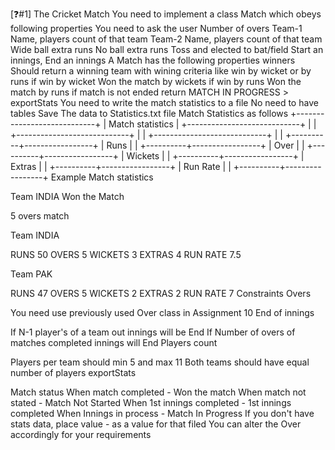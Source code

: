 [❓#1] The Cricket Match
You need to implement a class Match which obeys following properties
You need to ask the user
Number of overs
Team-1 Name, players count of that team
Team-2 Name, players count of that team
Wide ball extra runs
No ball extra runs
Toss and elected to bat/field
Start an innings, End an innings
A Match has the following properties
winners
Should return a winning team with wining criteria like win by wicket or by runs
if win by wicket <Team Name> Won the match by <x> wickets
if win by runs <Team Name> Won the match by <x> runs
if match is not ended return MATCH IN PROGRESS >
exportStats
You need to write the match statistics to a file
No need to have tables
Save The data to Statistics.txt file
Match Statistics as follows
+----------------------------+
| Match statistics           |
+----------------------------+
|<Match Status>              |
+----------------------------+
| <Match Overs>              |
+----------------------------+
| <Team Name>                |
+----------+-----------------+
| Runs     | <Runs Scored>   |
+----------+-----------------+
| Over     | <Overs Played>  |
+----------+-----------------+
| Wickets  | <Wickets Lost>  |
+----------+-----------------+
| Extras   | <Extra for Inn> |
+----------+-----------------+
| Run Rate | <RR for Inn>    |
+----------+-----------------+
Example
Match statistics

Team INDIA Won the Match

5 overs match

Team INDIA

RUNS 50
OVERS 5
WICKETS 3
EXTRAS 4
RUN RATE 7.5

Team PAK

RUNS 47
OVERS 5
WICKETS 2
EXTRAS 2
RUN RATE 7
Constraints
Overs

You need use previously used Over class in Assignment 10
End of innings

If N-1 player's of a team out innings will be End
If Number of overs of matches completed innings will End
Players count

Players per team should min 5 and max 11
Both teams should have equal number of players
exportStats

Match status
When match completed - <Team Name> Won the match
When match not stated - Match Not Started
When 1st innings completed - 1st innings completed
When Innings in process - Match In Progress
If you don't have stats data, place value - as a value for that filed
You can alter the Over accordingly for your requirements
